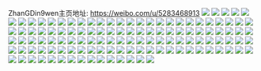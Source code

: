 ZhanGDin9wen主页地址: https://weibo.com/u/5283468913 
![](https://wx4.sinaimg.cn/mw2000/005LyTCxly1h9jxkljn9rj31420u0tf3.jpg) 
![](https://wx4.sinaimg.cn/mw2000/005LyTCxly1h9jxkmddevj32bc2bcqv5.jpg) 
![](https://wx4.sinaimg.cn/mw2000/005LyTCxly1h9jxkngddvj32bc2bcx6q.jpg) 
![](https://wx4.sinaimg.cn/mw2000/005LyTCxly1h9jxknxy5dj30u00u0n3w.jpg) 
![](https://wx4.sinaimg.cn/mw2000/005LyTCxly1h9iscm11ydj31400u0q9f.jpg) 
![](https://wx4.sinaimg.cn/mw2000/005LyTCxly1h9isclocdvj32dc35sx6q.jpg) 
![](https://wx4.sinaimg.cn/mw2000/005LyTCxly1h9is9p8g4aj32bc2bc7wi.jpg) 
![](https://wx4.sinaimg.cn/mw2000/005LyTCxly1h9is9q28k6j32bc2bcb2a.jpg) 
![](https://wx4.sinaimg.cn/mw2000/005LyTCxly1h9is9sn4lgj32bc2bc4qq.jpg) 
![](https://wx4.sinaimg.cn/mw2000/005LyTCxly1h9hm4vfg84j30u01uoafi.jpg) 
![](https://wx4.sinaimg.cn/mw2000/005LyTCxly1h9hm4vr6glj30u01uoq8b.jpg) 
![](https://wx4.sinaimg.cn/mw2000/005LyTCxly1h9hm4w0ms4j30u01uotmo.jpg) 
![](https://wx4.sinaimg.cn/mw2000/005LyTCxly1h9hm4wcgppj30u01uo44u.jpg) 
![](https://wx4.sinaimg.cn/mw2000/005LyTCxly1h9hm4wm26uj30u01uotds.jpg) 
![](https://wx4.sinaimg.cn/mw2000/005LyTCxly1h9hm4wyrptj30u01uo44l.jpg) 
![](https://wx4.sinaimg.cn/mw2000/005LyTCxly1h9hm4x89brj30u01uojxt.jpg) 
![](https://wx4.sinaimg.cn/mw2000/005LyTCxly1h9hm4xj832j30u01uoagk.jpg) 
![](https://wx4.sinaimg.cn/mw2000/005LyTCxly1h9hm51muscj30j60j6dhf.jpg) 
![](https://wx4.sinaimg.cn/mw2000/005LyTCxly1h9hltjh8kvj34002zskjn.jpg) 
![](https://wx4.sinaimg.cn/mw2000/005LyTCxly1h9hltm2l7xj34002zsb2b.jpg) 
![](https://wx4.sinaimg.cn/mw2000/005LyTCxly1h9hlto1qodj32bc2bcb2a.jpg) 
![](https://wx4.sinaimg.cn/mw2000/005LyTCxly1h9hltqwiwfj32bc2bc1ky.jpg) 
![](https://wx4.sinaimg.cn/mw2000/005LyTCxly1h9hls2vh10j32bc2bcqv5.jpg) 
![](https://wx4.sinaimg.cn/mw2000/005LyTCxly1h9hls3vqt4j32zs36wnpd.jpg) 
![](https://wx4.sinaimg.cn/mw2000/005LyTCxly1h9hls4pfo0j32bc2bckjl.jpg) 
![](https://wx4.sinaimg.cn/mw2000/005LyTCxly1h9hls6db92j32bc2bc1ky.jpg) 
![](https://wx4.sinaimg.cn/mw2000/005LyTCxly1h9hls886csj32bc2bcu0y.jpg) 
![](https://wx4.sinaimg.cn/mw2000/005LyTCxly1h9hlt6vaq0j30u00u0n0v.jpg) 
![](https://wx4.sinaimg.cn/mw2000/005LyTCxly1h9gg8fliehj32bc2bce82.jpg) 
![](https://wx4.sinaimg.cn/mw2000/005LyTCxly1h9gg8ghix6j32bc2bc1ky.jpg) 
![](https://wx4.sinaimg.cn/mw2000/005LyTCxly1h9gg8harvyj32bc2bchdt.jpg) 
![](https://wx4.sinaimg.cn/mw2000/005LyTCxly1h9gg8iao00j32bc2bckjm.jpg) 
![](https://wx4.sinaimg.cn/mw2000/005LyTCxly1h9fcf80s3hj32zs400e83.jpg) 
![](https://wx4.sinaimg.cn/mw2000/005LyTCxly1h9fcf9i2a1j32zs400hdv.jpg) 
![](https://wx4.sinaimg.cn/mw2000/005LyTCxly1h9fblig6pnj32bc2bc4qq.jpg) 
![](https://wx4.sinaimg.cn/mw2000/005LyTCxly1h9fbliscjyj30qy15sdil.jpg) 
![](https://wx4.sinaimg.cn/mw2000/005LyTCxly1h9fc594eifj31uo0u0k59.jpg) 
![](https://wx4.sinaimg.cn/mw2000/005LyTCxly1h9fblxjf7aj32bc2bcnpd.jpg) 
![](https://wx4.sinaimg.cn/mw2000/005LyTCxly1h9ertc9knlj32zs400npf.jpg) 
![](https://wx4.sinaimg.cn/mw2000/005LyTCxly1h9e5uy4cbqj30qy0pygmx.jpg) 
![](https://wx4.sinaimg.cn/mw2000/005LyTCxly1h9e5vb8pclj30qy0shgnl.jpg) 
![](https://wx4.sinaimg.cn/mw2000/005LyTCxly1h9e5vp2mi5j30qy19ptcp.jpg) 
![](https://wx4.sinaimg.cn/mw2000/005LyTCxly1h9e0omrs33j32bc2bcb2a.jpg) 
![](https://wx4.sinaimg.cn/mw2000/005LyTCxly1h9e0p8a4zoj30qy0qy0ul.jpg) 
![](https://wx4.sinaimg.cn/mw2000/005LyTCxly1h9e0onz3drj32bc2bcqv5.jpg) 
![](https://wx4.sinaimg.cn/mw2000/005LyTCxly1h9e0ophynpj32zs4004qr.jpg) 
![](https://wx4.sinaimg.cn/mw2000/005LyTCxly1h9e0oqqom6j32bc2bcb2a.jpg) 
![](https://wx4.sinaimg.cn/mw2000/005LyTCxly1h9e0orjsjvj31o09w8kjl.jpg) 
![](https://wx4.sinaimg.cn/mw2000/005LyTCxly1h9dnlps7i2j30u01uon9k.jpg) 
![](https://wx4.sinaimg.cn/mw2000/005LyTCxly1h9dnlq3xhyj30u01uodtk.jpg) 
![](https://wx4.sinaimg.cn/mw2000/005LyTCxly1h9dnlqdh79j30u01uon9s.jpg) 
![](https://wx4.sinaimg.cn/mw2000/005LyTCxly1h9dnlqpbavj30u01uogx2.jpg) 
![](https://wx4.sinaimg.cn/mw2000/005LyTCxly1h9dnlqzzorj30u01uon9e.jpg) 
![](https://wx4.sinaimg.cn/mw2000/005LyTCxly1h9dnlr7mdkj30u01uoqcd.jpg) 
![](https://wx4.sinaimg.cn/mw2000/005LyTCxly1h9dnlrhb90j30u01uoqbx.jpg) 
![](https://wx4.sinaimg.cn/mw2000/005LyTCxly1h9dnlrplf6j30u01uon6f.jpg) 
![](https://wx4.sinaimg.cn/mw2000/005LyTCxly1h9dnlrx5c9j30u01uodp6.jpg) 
![](https://wx4.sinaimg.cn/mw2000/005LyTCxly1h9d3o4yw7mj30px1u0dl1.jpg) 
![](https://wx4.sinaimg.cn/mw2000/005LyTCxly1h9d3qf5db7j30q21ue0yr.jpg) 
![](https://wx4.sinaimg.cn/mw2000/005LyTCxly1h9d3mkm3rbj30qy0qy78x.jpg) 
![](https://wx4.sinaimg.cn/mw2000/005LyTCxly1h9d3ml3fe5j32bc2bce81.jpg) 
![](https://wx4.sinaimg.cn/mw2000/005LyTCxly1h9d3mlem24j30u01uodjz.jpg) 
![](https://wx4.sinaimg.cn/mw2000/005LyTCxly1h9d1dlel7zj32bc2bcqv5.jpg) 
![](https://wx4.sinaimg.cn/mw2000/005LyTCxly1h9ch7obfzrj30u01uon2z.jpg) 
![](https://wx4.sinaimg.cn/mw2000/005LyTCxly1h9ch7ondikj30u01uogr4.jpg) 
![](https://wx4.sinaimg.cn/mw2000/005LyTCxly1h9ch7ovm8uj30u01uoq8n.jpg) 
![](https://wx4.sinaimg.cn/mw2000/005LyTCxly1h9bw1hrd17j30u00u0jub.jpg) 
![](https://wx4.sinaimg.cn/mw2000/005LyTCxly1h9bw1i2nb2j30u00u0gqi.jpg) 
![](https://wx4.sinaimg.cn/mw2000/005LyTCxly1h9bw1i9ia0j30qy0qydj3.jpg) 
![](https://wx4.sinaimg.cn/mw2000/005LyTCxly1h9bw1ihk7jj30u00u0jtx.jpg) 
![](https://wx4.sinaimg.cn/mw2000/005LyTCxly1h9at2i0sdbj31o028019t.jpg) 
![](https://wx4.sinaimg.cn/mw2000/005LyTCxly1h9at2gv2dej30u00u0tey.jpg) 
![](https://wx4.sinaimg.cn/mw2000/005LyTCxly1h9at2hk98rj32bc2bce81.jpg) 
![](https://wx4.sinaimg.cn/mw2000/005LyTCxly1h99isl90uxj32bc2bc7wi.jpg) 
![](https://wx4.sinaimg.cn/mw2000/005LyTCxly1h99ism6xqjj32bc2bce82.jpg) 
![](https://wx4.sinaimg.cn/mw2000/005LyTCxly1h98d1dlto2j32bc2bc7wi.jpg) 
![](https://wx4.sinaimg.cn/mw2000/005LyTCxly1h98d1eif35j32bc2bcu0x.jpg) 
![](https://wx4.sinaimg.cn/mw2000/005LyTCxly1h98d1fheh6j32bc2bcx6p.jpg) 
![](https://wx4.sinaimg.cn/mw2000/005LyTCxly1h98d1ghfvaj32bc2bcb2a.jpg) 
![](https://wx4.sinaimg.cn/mw2000/005LyTCxly1h9845jsa86j30u01uodkx.jpg) 
![](https://wx4.sinaimg.cn/mw2000/005LyTCxly1h9845k235aj30u01uo43x.jpg) 
![](https://wx4.sinaimg.cn/mw2000/005LyTCxly1h9845k9pvoj30u01uowj1.jpg) 
![](https://wx4.sinaimg.cn/mw2000/005LyTCxly1h9845kgx4xj30u01uo0vr.jpg) 
![](https://wx4.sinaimg.cn/mw2000/005LyTCxly1h9845kppeaj30u01uodji.jpg) 
![](https://wx4.sinaimg.cn/mw2000/005LyTCxly1h9845kxcdoj30u01uowhp.jpg) 
![](https://wx4.sinaimg.cn/mw2000/005LyTCxly1h9845l5ik9j30u01uogql.jpg) 
![](https://wx4.sinaimg.cn/mw2000/005LyTCxly1h9845ldgolj30u01uozom.jpg) 
![](https://wx4.sinaimg.cn/mw2000/005LyTCxly1h9845m2br5j30u01uoad4.jpg) 
![](https://wx4.sinaimg.cn/mw2000/005LyTCxly1h965z7wue9j30qy0u877n.jpg) 
![](https://wx4.sinaimg.cn/mw2000/005LyTCxly1h9660gpb5vj30qy0qymym.jpg) 
![](https://wx4.sinaimg.cn/mw2000/005LyTCxly1h965z89470j30u00u00xr.jpg) 
![](https://wx4.sinaimg.cn/mw2000/005LyTCxly1h965z8l2bnj30qy0qymys.jpg) 
![](https://wx4.sinaimg.cn/mw2000/005LyTCxly1h965z91twmj30u01uodma.jpg) 
![](https://wx4.sinaimg.cn/mw2000/005LyTCxly1h965z9gdg8j30u00u00xz.jpg) 
![](https://wx4.sinaimg.cn/mw2000/005LyTCxly1h965z9sthuj30u00u00wp.jpg) 
![](https://wx4.sinaimg.cn/mw2000/005LyTCxly1h965za57amj30u00u0q73.jpg) 
![](https://wx4.sinaimg.cn/mw2000/005LyTCxly1h965zah3r5j30u00u00wp.jpg) 
![](https://wx4.sinaimg.cn/mw2000/005LyTCxly1h94rgheg9yj30u00u0k3s.jpg) 
![](https://wx4.sinaimg.cn/mw2000/005LyTCxly1h94rghmiu2j30u00u0dk6.jpg) 
![](https://wx4.sinaimg.cn/mw2000/005LyTCxly1h94rghwj4bj30u00u00wt.jpg) 
![](https://wx4.sinaimg.cn/mw2000/005LyTCxly1h94rgi3wp6j30u00u00vz.jpg) 
![](https://wx4.sinaimg.cn/mw2000/005LyTCxly1h94rgiar1mj30u00u0jui.jpg) 
![](https://wx4.sinaimg.cn/mw2000/005LyTCxly1h94rgij86bj30u00u0q7e.jpg) 
![](https://wx4.sinaimg.cn/mw2000/005LyTCxly1h94rgirj5mj30u00u077s.jpg) 
![](https://wx4.sinaimg.cn/mw2000/005LyTCxly1h94xsozclsj30u0140q77.jpg) 
![](https://wx4.sinaimg.cn/mw2000/005LyTCxly1h94xsiv2naj30u00u0adg.jpg) 
![](https://wx4.sinaimg.cn/mw2000/005LyTCxly1h93s6f1h5bj30u00u0q6g.jpg) 
![](https://wx4.sinaimg.cn/mw2000/005LyTCxly1h93s6ff46cj31uo0u0gpq.jpg) 
![](https://wx4.sinaimg.cn/mw2000/005LyTCxly1h93qzsmli2j30u00u0q8r.jpg) 
![](https://wx4.sinaimg.cn/mw2000/005LyTCxly1h93qzswqc2j30u00u0wj1.jpg) 
![](https://wx4.sinaimg.cn/mw2000/005LyTCxly1h93qztf2m5j30u00u043z.jpg) 
![](https://wx4.sinaimg.cn/mw2000/005LyTCxly1h93qztv4utj30u01uodmd.jpg) 
![](https://wx4.sinaimg.cn/mw2000/005LyTCxly1h93qzu6fg9j30u00u0ad0.jpg) 
![](https://wx4.sinaimg.cn/mw2000/005LyTCxly1h93qzuhje5j30u00jqdhg.jpg) 
![](https://wx4.sinaimg.cn/mw2000/005LyTCxly1h93e0h9ekvj31901o04f2.jpg) 
![](https://wx4.sinaimg.cn/mw2000/005LyTCxly1h93e0hhv9jj31901o045k.jpg) 
![](https://wx4.sinaimg.cn/mw2000/005LyTCxly1h93db5strzj31901o0n9w.jpg) 
![](https://wx4.sinaimg.cn/mw2000/005LyTCxly1h93db615qdj31901o07sr.jpg) 
![](https://wx4.sinaimg.cn/mw2000/005LyTCxly1h93db5ij9zj31901o0qgj.jpg) 
![](https://wx4.sinaimg.cn/mw2000/005LyTCxly1h93db695i2j31901o0n25.jpg) 
